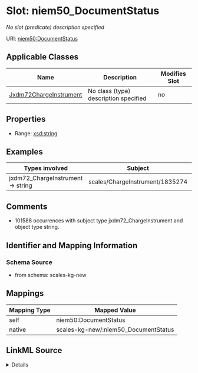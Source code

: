 

# Slot: niem50_DocumentStatus


_No slot (predicate) description specified_





URI: [niem50:DocumentStatus](http://release.niem.gov/niem/niem-core/5.0/DocumentStatus)



<!-- no inheritance hierarchy -->





## Applicable Classes

| Name | Description | Modifies Slot |
| --- | --- | --- |
| [Jxdm72ChargeInstrument](../classes/Jxdm72ChargeInstrument.md) | No class (type) description specified |  no  |







## Properties

* Range: [xsd:string](xsd:string)






## Examples

| Types involved | Subject | Predicate | Object |
| --- | --- | --- | --- |
| jxdm72_ChargeInstrument → string | scales/ChargeInstrument/1835274 | niem50:DocumentStatus | Filed |


## Comments

* 101588 occurrences with subject type jxdm72_ChargeInstrument and object type string.

## Identifier and Mapping Information







### Schema Source


* from schema: scales-kg-new




## Mappings

| Mapping Type | Mapped Value |
| ---  | ---  |
| self | niem50:DocumentStatus |
| native | scales-kg-new/:niem50_DocumentStatus |




## LinkML Source

<details>

```yaml
name: niem50_DocumentStatus
description: No slot (predicate) description specified
comments:
- 101588 occurrences with subject type jxdm72_ChargeInstrument and object type string.
examples:
- description: jxdm72_ChargeInstrument → string
  object:
    example_object: Filed
    example_object_type: string
    example_predicate: niem50:DocumentStatus
    example_subject: scales/ChargeInstrument/1835274
    example_subject_type: jxdm72_ChargeInstrument
from_schema: scales-kg-new
rank: 1000
slot_uri: niem50:DocumentStatus
alias: niem50_DocumentStatus
domain_of:
- jxdm72_ChargeInstrument
range: string

```
</details>
